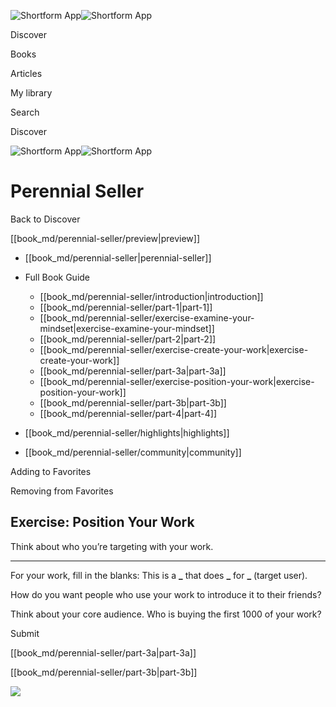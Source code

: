 ![Shortform App](/img/logo.36a2399e.svg)![Shortform App](/img/logo-dark.70c1b072.svg)

Discover

Books

Articles

My library

Search

Discover

![Shortform App](/img/logo.36a2399e.svg)![Shortform App](/img/logo-dark.70c1b072.svg)

# Perennial Seller

Back to Discover

[[book_md/perennial-seller/preview|preview]]

  * [[book_md/perennial-seller|perennial-seller]]
  * Full Book Guide

    * [[book_md/perennial-seller/introduction|introduction]]
    * [[book_md/perennial-seller/part-1|part-1]]
    * [[book_md/perennial-seller/exercise-examine-your-mindset|exercise-examine-your-mindset]]
    * [[book_md/perennial-seller/part-2|part-2]]
    * [[book_md/perennial-seller/exercise-create-your-work|exercise-create-your-work]]
    * [[book_md/perennial-seller/part-3a|part-3a]]
    * [[book_md/perennial-seller/exercise-position-your-work|exercise-position-your-work]]
    * [[book_md/perennial-seller/part-3b|part-3b]]
    * [[book_md/perennial-seller/part-4|part-4]]
  * [[book_md/perennial-seller/highlights|highlights]]
  * [[book_md/perennial-seller/community|community]]



Adding to Favorites 

Removing from Favorites 

## Exercise: Position Your Work

Think about who you’re targeting with your work.

* * *

For your work, fill in the blanks: This is a **_** that does **_** for **_** (target user).

How do you want people who use your work to introduce it to their friends?

Think about your core audience. Who is buying the first 1000 of your work?

Submit 

[[book_md/perennial-seller/part-3a|part-3a]]

[[book_md/perennial-seller/part-3b|part-3b]]

![](https://bat.bing.com/action/0?ti=56018282&Ver=2&mid=1fc9b0d2-196d-4fe7-8a19-74b97462df50&sid=f30c5e70639211ee87d33f0876d93783&vid=f30c9700639211eeb3a75d830392c94f&vids=0&msclkid=N&pi=0&lg=en-US&sw=800&sh=600&sc=24&nwd=1&tl=Shortform%20%7C%20Perennial%20Seller&p=https%3A%2F%2Fwww.shortform.com%2Fapp%2Fbook%2Fperennial-seller%2Fexercise-position-your-work&r=&lt=507&evt=pageLoad&sv=1&rn=386907)

